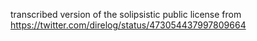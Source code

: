 transcribed version of the solipsistic public license from https://twitter.com/direlog/status/473054437997809664
